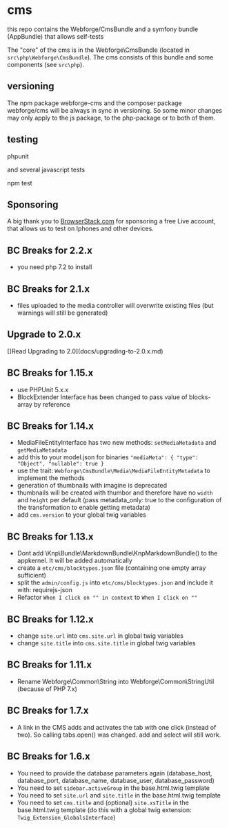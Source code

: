 # cms

this repo contains the Webforge/CmsBundle and a symfony bundle (AppBundle) that allows self-tests 

The "core" of the cms is in the Webforge\CmsBundle (located in `src\php\Webforge\CmsBundle`). The cms consists of this bundle and some components (see `src\php`).

## versioning

The npm package webforge-cms and the composer package webforge/cms will be always in sync in versioning. So some minor changes may only apply to the js package, to the php-package or to both of them.

## testing

phpunit

and several javascript tests

npm test

## Sponsoring

A big thank you to [BrowserStack.com](https://www.browserstack.com) for sponsoring a free Live account, that allows us to test on Iphones and other devices.

## BC Breaks for 2.2.x

- you need php 7.2 to install

## BC Breaks for 2.1.x

- files uploaded to the media controller will overwrite existing files (but warnings will still be generated)

## Upgrade to 2.0.x

[]Read Upgrading to 2.0](docs/upgrading-to-2.0.x.md)

## BC Breaks for 1.15.x

- use PHPUnit 5.x.x
- BlockExtender Interface has been changed to pass value of blocks-array by reference

## BC Breaks for 1.14.x

- MediaFileEntityInterface has two new methods: `setMediaMetadata` and `getMediaMetadata`
- add this to your model.json for binaries `"mediaMeta": { "type": "Object", "nullable": true }`
- use the trait: `Webforge\CmsBundle\Media\MediaFileEntityMetadata` to implement the methods
- generation of thumbnails with imagine is deprecated
- thumbnails will be created with thumbor and therefore have no `width` and `height` per default (pass metadata_only: true to the configuration of the transformation to enable getting metadata)
- add `cms.version` to your global twig variables


## BC Breaks for 1.13.x

- Dont add \Knp\Bundle\MarkdownBundle\KnpMarkdownBundle() to the appkernel. It will be added automatically
- create a `etc/cms/blocktypes.json` file (containing one empty array sufficient)
- split the `admin/config.js` into `etc/cms/blocktypes.json` and include it with: requirejs-json
- Refactor `When I click on "" in context` to `When I click on ""`

## BC Breaks for 1.12.x

- change `site.url` into `cms.site.url` in global twig variables
- change `site.title` into `cms.site.title` in global twig variables

## BC Breaks for 1.11.x

- Rename Webforge\Common\String into Webforge\Common\StringUtil (because of PHP 7.x)

## BC Breaks for 1.7.x

- A link in the CMS adds and activates the tab with one click (instead of two). So calling tabs.open() was changed. add and select will still work.

## BC Breaks for 1.6.x

- You need to provide the database parameters again (database_host, database_port, database_name, database_user, database_password)
- You need to set `sidebar.activeGroup` in the base.html.twig template
- You need to set `site.url` and `site.title` in the base.html.twig template
- You need to set `cms.title` and (optional) `site.xsTitle` in the base.html.twig template (do this with a global twig extension: `Twig_Extension_GlobalsInterface`)

